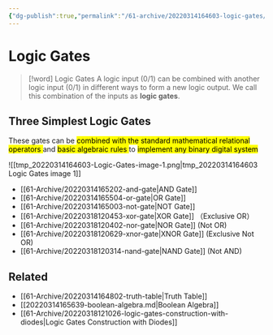 ```yaml
---
{"dg-publish":true,"permalink":"/61-archive/20220314164603-logic-gates/","dgHomeLink":true,"dgPassFrontmatter":false}
---
```



# Logic Gates

> [!word] Logic Gates
> A logic input (0/1) can be combined with another logic input (0/1) in different ways to form a new logic output. We call this combination of the inputs as **logic gates**.

## Three Simplest Logic Gates

These gates can be <mark class="hltr-green"> combined with the standard mathematical relational operators </mark> and <mark class="hltr-green"> basic algebraic rules </mark> to <mark class="hltr-green"> implement any binary digital system </mark>

![[tmp_20220314164603-Logic-Gates-image-1.png|tmp_20220314164603 Logic Gates image 1]]

- [[61-Archive/20220314165202-and-gate|AND Gate]]
- [[61-Archive/20220314165504-or-gate|OR Gate]]
- [[61-Archive/20220314165003-not-gate|NOT Gate]]
- [[61-Archive/20220318120453-xor-gate|XOR Gate]] （Exclusive OR）
- [[61-Archive/20220318120402-nor-gate|NOR Gate]] (Not OR)
- [[61-Archive/20220318120629-xnor-gate|XNOR Gate]] (Exclusive Not OR)
- [[61-Archive/20220318120314-nand-gate|NAND Gate]] (Not AND)

## Related

- [[61-Archive/20220314164802-truth-table|Truth Table]]
- [[20220314165639-boolean-algebra.md|Boolean Algebra]]
- [[61-Archive/20220318121026-logic-gates-construction-with-diodes|Logic Gates Construction with Diodes]]
